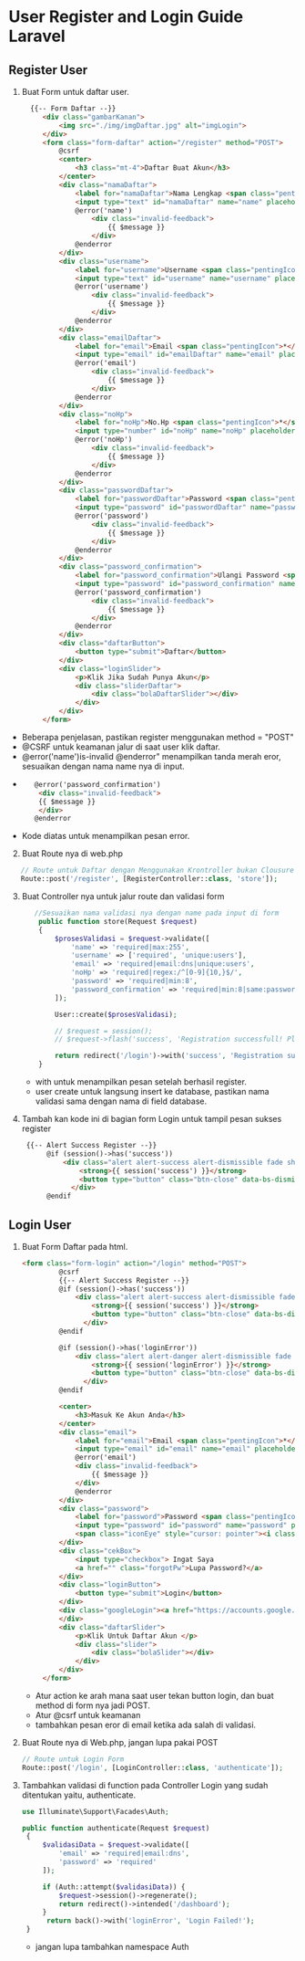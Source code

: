 # User Register and Login Guide Laravel
## Register User
1. Buat Form untuk daftar user.
   ```html
     {{-- Form Daftar --}}
        <div class="gambarKanan">
            <img src="./img/imgDaftar.jpg" alt="imgLogin">
        </div>
        <form class="form-daftar" action="/register" method="POST">
            @csrf
            <center>
                <h3 class="mt-4">Daftar Buat Akun</h3>
            </center>
            <div class="namaDaftar">
                <label for="namaDaftar">Nama Lengkap <span class="pentingIcon">*</span></label>
                <input type="text" id="namaDaftar" name="name" placeholder="Masukan Nama Lengkap" class="form-control @error('name')is-invalid @enderror" value="{{ old('name') }}">
                @error('name')
                    <div class="invalid-feedback">
                        {{ $message }}
                    </div>
                @enderror
            </div>
            <div class="username">
                <label for="username">Username <span class="pentingIcon">*</span></label>
                <input type="text" id="username" name="username" placeholder="Masukan Username" class="form-control @error('username')is-invalid @enderror"  value="{{ old('username') }}">
                @error('username')
                    <div class="invalid-feedback">
                        {{ $message }}
                    </div>
                @enderror
            </div>
            <div class="emailDaftar">
                <label for="email">Email <span class="pentingIcon">*</span></label>
                <input type="email" id="emailDaftar" name="email" placeholder="Masukan Email" class="form-control @error('email')is-invalid @enderror"  value="{{ old('email') }}">
                @error('email')
                    <div class="invalid-feedback">
                        {{ $message }}
                    </div>
                @enderror
            </div>
            <div class="noHp">
                <label for="noHp">No.Hp <span class="pentingIcon">*</span></label>
                <input type="number" id="noHp" name="noHp" placeholder="Nomor Telepon" class="form-control @error('noHp')is-invalid @enderror" value="{{ old('noHp') }}">
                @error('noHp')
                    <div class="invalid-feedback">
                        {{ $message }}
                    </div>
                @enderror
            </div>
            <div class="passwordDaftar">
                <label for="passwordDaftar">Password <span class="pentingIcon">*</span></label>
                <input type="password" id="passwordDaftar" name="password" placeholder="Masukan Password" class="form-control @error('password')is-invalid @enderror">
                @error('password')
                    <div class="invalid-feedback">
                        {{ $message }}
                    </div>
                @enderror
            </div>
            <div class="password_confirmation">
                <label for="password_confirmation">Ulangi Password <span class="pentingIcon">*</span></label>
                <input type="password" id="password_confirmation" name="password_confirmation" placeholder="Ketik Ulang Password" class="form-control @error('password_confirmation')is-invalid @enderror">
                @error('password_confirmation')
                    <div class="invalid-feedback">
                        {{ $message }}
                    </div>
                @enderror
            </div>
            <div class="daftarButton">
                <button type="submit">Daftar</button>
            </div>
            <div class="loginSlider">
                <p>Klik Jika Sudah Punya Akun</p>
                <div class="sliderDaftar">
                    <div class="bolaDaftarSlider"></div>
                </div>
            </div>
        </form>
   ```
- Beberapa penjelasan, pastikan register menggunakan method = "POST"
- @CSRF untuk keamanan jalur di saat user klik daftar.
- @error('name')is-invalid @enderror" menampilkan tanda merah eror, sesuaikan dengan nama name nya di input.
- ```html
     @error('password_confirmation')
      <div class="invalid-feedback">
      {{ $message }}
      </div>
     @enderror
  ```
- Kode diatas untuk menampilkan pesan error.
2. Buat Route nya di web.php
  ```php
     // Route untuk Daftar dengan Menggunakan Krontroller bukan Clousure
     Route::post('/register', [RegisterController::class, 'store']);
  ```
3. Buat Controller nya untuk jalur route dan validasi form
   ```php
      //Sesuaikan nama validasi nya dengan name pada input di form
       public function store(Request $request)
       {
           $prosesValidasi = $request->validate([
               'name' => 'required|max:255',
               'username' => ['required', 'unique:users'],
               'email' => 'required|email:dns|unique:users',
               'noHp' => 'required|regex:/^[0-9]{10,}$/',
               'password' => 'required|min:8',
               'password_confirmation' => 'required|min:8|same:password',
           ]);
   
           User::create($prosesValidasi);
   
           // $request = session();
           // $request->flash('success', 'Registration successfull! Please login');
   
           return redirect('/login')->with('success', 'Registration successfull! Please login');
       }
   ```
   - with untuk menampilkan pesan setelah berhasil register.
   - user create untuk langsung insert ke database, pastikan nama validasi sama dengan nama di field database.
   
4. Tambah kan kode ini di bagian form Login untuk tampil pesan sukses register
      ```html
       {{-- Alert Success Register --}}
            @if (session()->has('success'))
                <div class="alert alert-success alert-dismissible fade show" role="alert">
                    <strong>{{ session('success') }}</strong>
                    <button type="button" class="btn-close" data-bs-dismiss="alert" aria-label="Close"></button>
                  </div>
            @endif
      ```
## Login User
1. Buat Form Daftar pada html.
   ```html
   <form class="form-login" action="/login" method="POST">
            @csrf
            {{-- Alert Success Register --}}
            @if (session()->has('success'))
                <div class="alert alert-success alert-dismissible fade show" role="alert">
                    <strong>{{ session('success') }}</strong>
                    <button type="button" class="btn-close" data-bs-dismiss="alert" aria-label="Close"></button>
                  </div>
            @endif

            @if (session()->has('loginError'))
                <div class="alert alert-danger alert-dismissible fade show" role="alert">
                    <strong>{{ session('loginError') }}</strong>
                    <button type="button" class="btn-close" data-bs-dismiss="alert" aria-label="Close"></button>
                  </div>
            @endif

            <center>
                <h3>Masuk Ke Akun Anda</h3>
            </center>
            <div class="email">
                <label for="email">Email <span class="pentingIcon">*</span></label>
                <input type="email" id="email" name="email" placeholder="Masukan Email" required autofocus class="@error('email') is-invalid @enderror" value="{{ old('email') }}">
                @error('email')
                <div class="invalid-feedback">
                    {{ $message }}
                </div>
                @enderror
            </div>
            <div class="password">
                <label for="password">Password <span class="pentingIcon">*</span></label>
                <input type="password" id="password" name="password" placeholder="Masukan Password" required>
                <span class="iconEye" style="cursor: pointer"><i class="fa-solid fa-eye-slash"></i></span>
            </div>
            <div class="cekBox">
                <input type="checkbox"> Ingat Saya
                <a href="" class="forgotPw">Lupa Password?</a>
            </div>
            <div class="loginButton">
                <button type="submit">Login</button>
            </div>
            <div class="googleLogin"><a href="https://accounts.google.com/o/oauth2/v2/auth?scope=email%20profile&redirect_uri=http%3A%2F%2F127.0.0.1%3A8000%2Fgooglelogin&response_type=code&client_id=609385636534-lhdf545kp0eafo508hv1adgn2114k3rj.apps.googleusercontent.com&access_type=offline" class="text-decoration-none"><i class="fa-brands fa-google"></i> Login With Google</a>
            </div>
            <div class="daftarSlider">
                <p>Klik Untuk Daftar Akun </p>
                <div class="slider">
                    <div class="bolaSlider"></div>
                </div>
            </div>
        </form>
   ```
   - Atur action ke arah mana saat user tekan button login, dan buat method di form nya jadi POST.
   - Atur @csrf untuk keamanan
   - tambahkan pesan eror di email ketika ada salah di validasi.

3. Buat Route nya di Web.php, jangan lupa pakai POST
   ```php
   // Route untuk Login Form
   Route::post('/login', [LoginController::class, 'authenticate']);
   ```
4. Tambahkan validasi di function pada Controller Login yang sudah ditentukan yaitu, authenticate.
   ```php
   use Illuminate\Support\Facades\Auth;
   
   public function authenticate(Request $request)
    {
        $validasiData = $request->validate([
            'email' => 'required|email:dns',
            'password' => 'required'
        ]);

        if (Auth::attempt($validasiData)) {
            $request->session()->regenerate();
            return redirect()->intended('/dashboard');
        }
         return back()->with('loginError', 'Login Failed!');
    }
   ```
   - jangan lupa tambahkan namespace Auth
